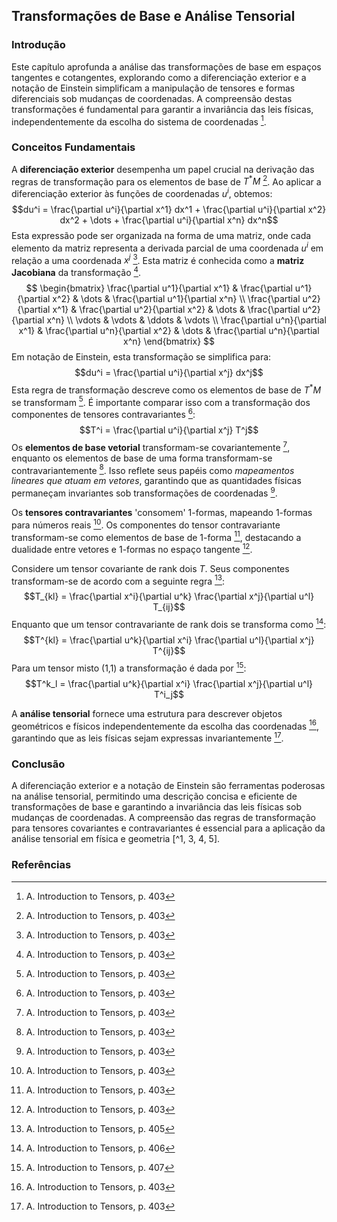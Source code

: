 ## Transformações de Base e Análise Tensorial

### Introdução
Este capítulo aprofunda a análise das transformações de base em espaços tangentes e cotangentes, explorando como a diferenciação exterior e a notação de Einstein simplificam a manipulação de tensores e formas diferenciais sob mudanças de coordenadas. A compreensão destas transformações é fundamental para garantir a invariância das leis físicas, independentemente da escolha do sistema de coordenadas [^1].

### Conceitos Fundamentais
A **diferenciação exterior** desempenha um papel crucial na derivação das regras de transformação para os elementos de base de $T^*M$ [^1]. Ao aplicar a diferenciação exterior às funções de coordenadas $u^i$, obtemos:
$$du^i = \frac{\partial u^i}{\partial x^1} dx^1 + \frac{\partial u^i}{\partial x^2} dx^2 + \dots + \frac{\partial u^i}{\partial x^n} dx^n$$
Esta expressão pode ser organizada na forma de uma matriz, onde cada elemento da matriz representa a derivada parcial de uma coordenada $u^i$ em relação a uma coordenada $x^j$ [^1]. Esta matriz é conhecida como a **matriz Jacobiana** da transformação [^1].
$$
\begin{bmatrix}
\frac{\partial u^1}{\partial x^1} & \frac{\partial u^1}{\partial x^2} & \dots & \frac{\partial u^1}{\partial x^n} \\
\frac{\partial u^2}{\partial x^1} & \frac{\partial u^2}{\partial x^2} & \dots & \frac{\partial u^2}{\partial x^n} \\
\vdots & \vdots & \ddots & \vdots \\
\frac{\partial u^n}{\partial x^1} & \frac{\partial u^n}{\partial x^2} & \dots & \frac{\partial u^n}{\partial x^n}
\end{bmatrix}
$$
Em notação de Einstein, esta transformação se simplifica para:
$$du^i = \frac{\partial u^i}{\partial x^j} dx^j$$
Esta regra de transformação descreve como os elementos de base de $T^*M$ se transformam [^1]. É importante comparar isso com a transformação dos componentes de tensores contravariantes [^1]:
$$T^i = \frac{\partial u^i}{\partial x^j} T^j$$
Os **elementos de base vetorial** transformam-se covariantemente [^1], enquanto os elementos de base de uma forma transformam-se contravariantemente [^1]. Isso reflete seus papéis como *mapeamentos lineares que atuam em vetores*, garantindo que as quantidades físicas permaneçam invariantes sob transformações de coordenadas [^1].

Os **tensores contravariantes** 'consomem' 1-formas, mapeando 1-formas para números reais [^1]. Os componentes do tensor contravariante transformam-se como elementos de base de 1-forma [^1], destacando a dualidade entre vetores e 1-formas no espaço tangente [^1].

Considere um tensor covariante de rank dois $T$. Seus componentes transformam-se de acordo com a seguinte regra [^3]:
$$T_{kl} = \frac{\partial x^i}{\partial u^k} \frac{\partial x^j}{\partial u^l} T_{ij}$$
Enquanto que um tensor contravariante de rank dois se transforma como [^4]:
$$T^{kl} = \frac{\partial u^k}{\partial x^i} \frac{\partial u^l}{\partial x^j} T^{ij}$$
Para um tensor misto (1,1) a transformação é dada por [^5]:
$$T^k_l = \frac{\partial u^k}{\partial x^i} \frac{\partial x^j}{\partial u^l} T^i_j$$

A **análise tensorial** fornece uma estrutura para descrever objetos geométricos e físicos independentemente da escolha das coordenadas [^1], garantindo que as leis físicas sejam expressas invariantemente [^1].

### Conclusão
A diferenciação exterior e a notação de Einstein são ferramentas poderosas na análise tensorial, permitindo uma descrição concisa e eficiente de transformações de base e garantindo a invariância das leis físicas sob mudanças de coordenadas. A compreensão das regras de transformação para tensores covariantes e contravariantes é essencial para a aplicação da análise tensorial em física e geometria [^1, 3, 4, 5].

### Referências
[^1]: A. Introduction to Tensors, p. 403
[^3]: A. Introduction to Tensors, p. 405
[^4]: A. Introduction to Tensors, p. 406
[^5]: A. Introduction to Tensors, p. 407
<!-- END -->